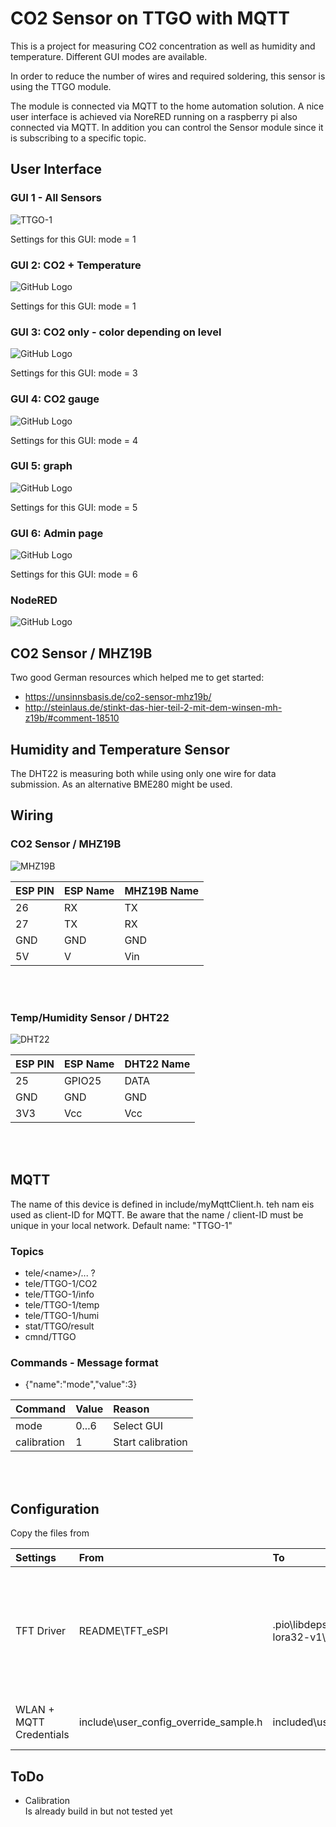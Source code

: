 # CO2 Sensor on TTGO with MQTT

This is a project for measuring CO2 concentration as well as humidity and temperature. Different GUI modes are available.

In order to reduce the number of wires and required soldering, this sensor is using the TTGO module.

The module is connected via MQTT to the home automation solution.
A nice user interface is achieved via NoreRED running on a raspberry pi also connected via MQTT.
In addition you can control the Sensor module since it is subscribing to a specific topic.

## User Interface

### GUI 1 - All Sensors

![TTGO-1](images/TTGO-1.jpg)

Settings for this GUI: mode = 1

### GUI 2: CO2 + Temperature

![GitHub Logo](images/TTGO-2.jpg)

Settings for this GUI: mode = 1

### GUI 3: CO2 only - color depending on level

![GitHub Logo](/images/TTGO-3.jpg)

Settings for this GUI: mode = 3

### GUI 4: CO2 gauge

![GitHub Logo](images/TTGO-4.jpg)

Settings for this GUI: mode = 4

### GUI 5: graph

![GitHub Logo](./images/TTGO-5.jpg)

Settings for this GUI: mode = 5

### GUI 6: Admin page

![GitHub Logo](./images/TTGO-6.jpg)

Settings for this GUI: mode = 6

### NodeRED

![GitHub Logo](./images/TTGO-NodeRED.png)

## CO2 Sensor / MHZ19B

Two good German resources which helped me to get started:

- https://unsinnsbasis.de/co2-sensor-mhz19b/
- http://steinlaus.de/stinkt-das-hier-teil-2-mit-dem-winsen-mh-z19b/#comment-18510

## Humidity and Temperature Sensor

The DHT22 is measuring both while using only one wire for data submission. As an alternative BME280 might be used.

## Wiring

### CO2 Sensor / MHZ19B

![MHZ19B](./images/TTGO-MHZ19B-PIN.png)

| ESP PIN | ESP Name | MHZ19B Name |
| ------- | -------- | ----------- |
| 26      | RX       | TX          |
| 27      | TX       | RX          |
| GND     | GND      | GND         |
| 5V      | V        | Vin         |
<br><br>

### Temp/Humidity Sensor / DHT22

![DHT22](./images/TTGO-DHT22-PIN.png)

| ESP PIN | ESP Name | DHT22 Name |
| ------- | -------- | ---------- |
| 25      | GPIO25   | DATA       |
| GND     | GND      | GND        |
| 3V3     | Vcc      | Vcc        |

<br><br>

## MQTT

The name of this device is defined in include/myMqttClient.h.
teh nam eis used as client-ID for MQTT.
Be aware that the name / client-ID must be unique in your local network.
Default name: "TTGO-1"

### Topics

- tele/\<name\>/... ?
- tele/TTGO-1/CO2
- tele/TTGO-1/info
- tele/TTGO-1/temp
- tele/TTGO-1/humi
- stat/TTGO/result
- cmnd/TTGO

### Commands - Message format

- {"name":"mode","value":3}

| Command     | Value | Reason            |
| :---------- | :---- | :---------------- |
| mode        | 0...6 | Select GUI        |
| calibration | 1     | Start calibration |

<br><br>

## Configuration

Copy the files from

| Settings                | From                                  | To                                        | Reason                                                                                            |
| :---------------------- | :------------------------------------ | :---------------------------------------- | :------------------------------------------------------------------------------------------------ |
| TFT Driver              | README\TFT_eSPI                       | .pio\libdeps\TTGO-MQTT-lora32-v1\TFT_eSPI | You need to select the correct TFT driver in the library, otherwise the screen will just be black |
| WLAN + MQTT Credentials | include\user_config_override_sample.h | included\user_config_override.h           | Modify this to match your credentials.                                                            |

## ToDo

- Calibration   
Is already build in but not tested yet
